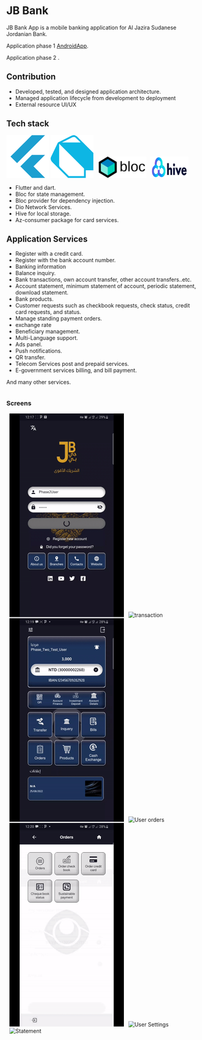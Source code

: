 # JB Bank

 JB Bank App is a mobile banking application for Al Jazira Sudanese Jordanian Bank.

 Application phase 1 [AndroidApp](https://play.google.com/store/apps/details?id=com.trustpay.jsb).

  Application phase 2 []().

## Contribution

- Developed, tested, and designed application architecture.
- Managed application lifecycle from development to deployment
- External resource UI/UX

## Tech stack

<p float="left">
<img src="../svgs/flutter.svg">
<img src="../svgs/dart.svg">
 <img style="margin-left:10px" src="https://raw.githubusercontent.com/felangel/bloc/master/docs/assets/bloc_logo_full.png" height="56" height="56"  alt="Bloc"><img src="https://raw.githubusercontent.com/hivedb/hive/master/.github/logo_transparent.svg?sanitize=true" width="100" height="56" style="margin-left:10px">
</p>


- Flutter and dart.
- Bloc for state management.
- Bloc provider for dependency injection.
- Dio Network Services.
- Hive for local storage.
- Az-consumer package for card services.

## Application Services

- Register with a credit card.
- Register with the bank account number.
- Banking information
- Balance inquiry.
- Bank transactions, own account transfer, other account transfers..etc.
- Account statement, minimum statement of account, periodic statement, download statement.
- Bank products.
- Customer requests such as checkbook requests, check status, credit card requests, and status.
- Manage standing payment orders.
- exchange rate
- Beneficiary management.
- Multi-Language support.
- Ads panel.
- Push notifications.
- QR transfer.
- Telecom Services post and prepaid services.
- E-government services billing, and bill payment.

And many other services.

<div style="display:inline-block">
<h3>Screens</h3>
<img src="../JB-Bank/assets/login.gif" alt="login" width="300" style="margin-left:8px">
<img src="./assets/transactions.gif" alt="transaction" width="300" style="margin-left:8px">
<img src="./assets/exchange-rate-products.gif" alt="exchange" width="300" style="margin-left:8px" >
<img src="./assets/user-orders.gif" alt="User orders" width="300" style="margin-left:8px">
<img src="./assets/sus-payment.gif" alt="User orders" width="300" style="margin-left:8px">
<img src="./assets/settings.gif" alt="User Settings" width="300" style="margin-left:8px">
<img src="./assets/statement.gif" alt="Statement" width="300" style="margin-left:8px">


</div>



